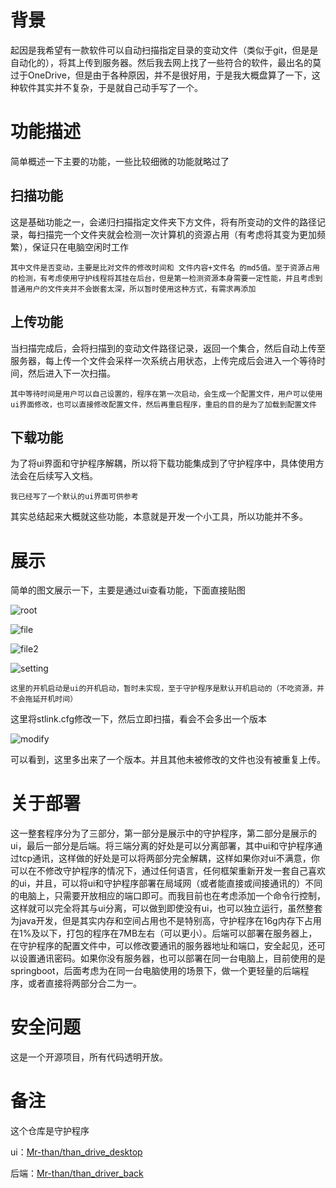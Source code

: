 # 背景

起因是我希望有一款软件可以自动扫描指定目录的变动文件（类似于git，但是是自动化的），将其上传到服务器。然后我去网上找了一些符合的软件，最出名的莫过于OneDrive，但是由于各种原因，并不是很好用，于是我大概盘算了一下，这种软件其实并不复杂，于是就自己动手写了一个。

# 功能描述

简单概述一下主要的功能，一些比较细微的功能就略过了

## 扫描功能

这是基础功能之一，会递归扫描指定文件夹下方文件，将有所变动的文件的路径记录，每扫描完一个文件夹就会检测一次计算机的资源占用（有考虑将其变为更加频繁），保证只在电脑空闲时工作

`其中文件是否变动，主要是比对文件的修改时间和 文件内容+文件名 的md5值。至于资源占用的检测，有考虑使用守护线程将其挂在后台，但是第一检测资源本身需要一定性能，并且考虑到普通用户的文件夹并不会嵌套太深，所以暂时使用这种方式，有需求再添加`

## 上传功能

当扫描完成后，会将扫描到的变动文件路径记录，返回一个集合，然后自动上传至服务器，每上传一个文件会采样一次系统占用状态，上传完成后会进入一个等待时间，然后进入下一次扫描。

`其中等待时间是用户可以自己设置的，程序在第一次启动，会生成一个配置文件，用户可以使用ui界面修改，也可以直接修改配置文件，然后再重启程序，重启的目的是为了加载到配置文件`

## 下载功能

为了将ui界面和守护程序解耦，所以将下载功能集成到了守护程序中，具体使用方法会在后续写入文档。

`我已经写了一个默认的ui界面可供参考`

其实总结起来大概就这些功能，本意就是开发一个小工具，所以功能并不多。

# 展示

简单的图文展示一下，主要是通过ui查看功能，下面直接贴图



![root](images/root.png)

![file](images/file.png)

![file2](images/file2.png)

![setting](images/setting.png)

`这里的开机启动是ui的开机启动，暂时未实现，至于守护程序是默认开机启动的（不吃资源，并不会拖延开机时间）`

这里将stlink.cfg修改一下，然后立即扫描，看会不会多出一个版本

![modify](images/modify.gif)

可以看到，这里多出来了一个版本。并且其他未被修改的文件也没有被重复上传。

# 关于部署

这一整套程序分为了三部分，第一部分是展示中的守护程序，第二部分是展示的ui，最后一部分是后端。将三端分离的好处是可以分离部署，其中ui和守护程序通过tcp通讯，这样做的好处是可以将两部分完全解耦，这样如果你对ui不满意，你可以在不修改守护程序的情况下，通过任何语言，任何框架重新开发一套自己喜欢的ui，并且，可以将ui和守护程序部署在局域网（或者能直接或间接通讯的）不同的电脑上，只需要开放相应的端口即可。而我目前也在考虑添加一个命令行控制，这样就可以完全将其与ui分离，可以做到即使没有ui，也可以独立运行，虽然整套为java开发，但是其实内存和空间占用也不是特别高，守护程序在16g内存下占用在1%及以下，打包的程序在7MB左右（可以更小）。后端可以部署在服务器上，在守护程序的配置文件中，可以修改要通讯的服务器地址和端口，安全起见，还可以设置通讯密码。如果你没有服务器，也可以部署在同一台电脑上，目前使用的是springboot，后面考虑为在同一台电脑使用的场景下，做一个更轻量的后端程序，或者直接将两部分合二为一。

# 安全问题

这是一个开源项目，所有代码透明开放。

# 备注

这个仓库是守护程序

ui：[Mr-than/than_drive_desktop](https://github.com/Mr-than/than_drive_desktop)

后端：[Mr-than/than_driver_back](https://github.com/Mr-than/than_driver_back)
